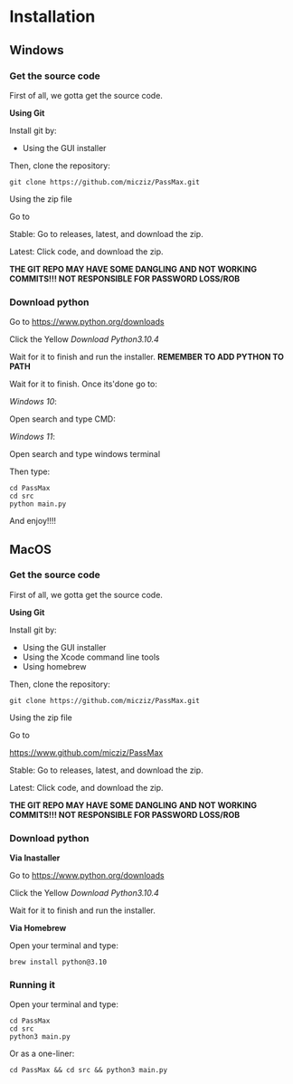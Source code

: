 # Installation

## Windows

### Get the source code

First of all, we gotta get the source code.

**Using Git**

Install git by:

- Using the GUI installer

Then, clone the repository:

```
git clone https://github.com/micziz/PassMax.git
```

Using the zip file

Go to

Stable: Go to releases, latest, and download the zip.

Latest: Click code, and download the zip.

**THE GIT REPO MAY HAVE SOME DANGLING AND NOT WORKING COMMITS!!! NOT RESPONSIBLE FOR PASSWORD LOSS/ROB**

### Download python

Go to https://www.python.org/downloads

Click the Yellow *Download Python3.10.4*

Wait for it to finish and run the installer. **REMEMBER TO ADD PYTHON TO PATH**

Wait for it to finish. Once its'done go to:

*Windows 10*:

Open search and type CMD:

*Windows 11*:

Open search and type windows terminal

Then type:


```
cd PassMax
cd src
python main.py
```

And enjoy!!!!


## MacOS

### Get the source code

First of all, we gotta get the source code.

**Using Git**

Install git by:

- Using the GUI installer
- Using the Xcode command line tools
- Using homebrew

Then, clone the repository:

```
git clone https://github.com/micziz/PassMax.git
```

Using the zip file

Go to

https://www.github.com/micziz/PassMax

Stable: Go to releases, latest, and download the zip.

Latest: Click code, and download the zip.

**THE GIT REPO MAY HAVE SOME DANGLING AND NOT WORKING COMMITS!!! NOT RESPONSIBLE FOR PASSWORD LOSS/ROB**

### Download python

**Via Inastaller**

Go to https://www.python.org/downloads

Click the Yellow *Download Python3.10.4*

Wait for it to finish and run the installer.

**Via Homebrew**

Open your terminal and type:

```
brew install python@3.10
```

### Running it

Open your terminal and type:

```
cd PassMax
cd src
python3 main.py
```

Or as a one-liner:

```
cd PassMax && cd src && python3 main.py
```